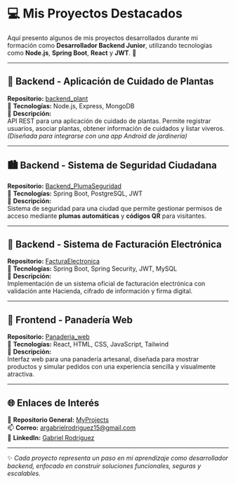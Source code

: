 # 💻 Mis Proyectos Destacados

Aquí presento algunos de mis proyectos desarrollados durante mi formación como **Desarrollador Backend Junior**, utilizando tecnologías como **Node.js**, **Spring Boot**, **React** y **JWT**. 🚀  

---

## 🌿 Backend - Aplicación de Cuidado de Plantas
**Repositorio:** [backend_plant](https://github.com/A-gabrieRodriguez/backend_plant)  
🧩 **Tecnologías:** Node.js, Express, MongoDB  
🔐 **Descripción:**  
API REST para una aplicación de cuidado de plantas. Permite registrar usuarios, asociar plantas, obtener información de cuidados y listar viveros.  
*(Diseñada para integrarse con una app Android de jardinería)*  

---

## 🏙️ Backend - Sistema de Seguridad Ciudadana
**Repositorio:** [Backend_PlumaSeguridad](https://github.com/A-gabrieRodriguez/Backend_PlumaSeguridad)  
🧩 **Tecnologías:** Spring Boot, PostgreSQL, JWT  
🔐 **Descripción:**  
Sistema de seguridad para una ciudad que permite gestionar permisos de acceso mediante **plumas automáticas** y **códigos QR** para visitantes.  

---

## 💼 Backend - Sistema de Facturación Electrónica
**Repositorio:** [FacturaElectronica](https://github.com/rodolfo-22/FacturaElectronica)  
🧩 **Tecnologías:** Spring Boot, Spring Security, JWT, MySQL  
📄 **Descripción:**  
Implementación de un sistema oficial de facturación electrónica con validación ante Hacienda, cifrado de información y firma digital.  

---

## 🍞 Frontend - Panadería Web
**Repositorio:** [Panaderia_web](https://github.com/A-gabrieRodriguez/Panaderia_web)  
🧩 **Tecnologías:** React, HTML, CSS, JavaScript, Tailwind  
🎨 **Descripción:**  
Interfaz web para una panadería artesanal, diseñada para mostrar productos y simular pedidos con una experiencia sencilla y visualmente atractiva.  

---

## 🌐 Enlaces de Interés  
📁 **Repositorio General:** [MyProjects](https://github.com/A-gabrieRodriguez/MyProjects)  
📫 **Correo:** [argabrielrodriguez15@gmail.com](mailto:argabrielrodriguez15@gmail.com)  
💼 **LinkedIn:** [Gabriel Rodríguez](https://www.linkedin.com/in/gabriel-rodriguez-b7591911a/)  

---

✨ *Cada proyecto representa un paso en mi aprendizaje como desarrollador backend, enfocado en construir soluciones funcionales, seguras y escalables.*
